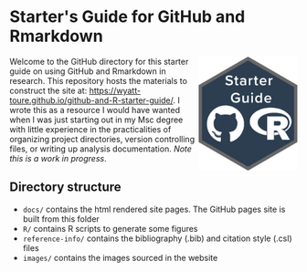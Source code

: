 # Starter's Guide for GitHub and Rmarkdown

<a href="https://wyatt-toure.github.io/github-and-R-starter-guide/"><img src="images/starter-guide-logo2.png" height="200" align="right"/></a>

Welcome to the GitHub directory for this starter guide on using GitHub and Rmarkdown in research. This repository hosts the materials to construct the site at: https://wyatt-toure.github.io/github-and-R-starter-guide/. I wrote this as a resource I would have wanted when I was just starting out in my Msc degree with little experience in the practicalities of organizing project directories, version controlling files, or writing up analysis documentation. *Note this is a work in progress*.

## Directory structure

  - `docs/` contains the html rendered site pages. The GitHub pages site is
    built from this folder
  - `R/` contains R scripts to generate some figures
  - `reference-info/` contains the bibliography (.bib) and citation style (.csl)
    files
  - `images/` contains the images sourced in the website
